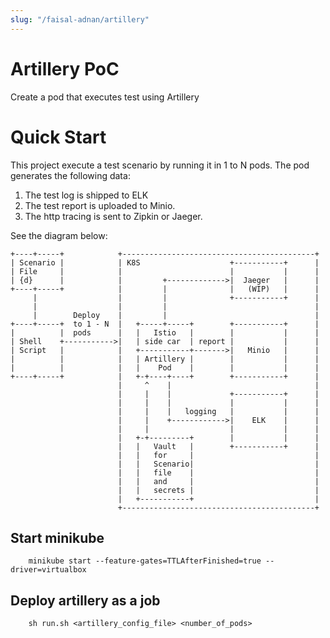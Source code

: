 ```yaml
---
slug: "/faisal-adnan/artillery"
---
```

# Artillery PoC
Create a pod that executes test using Artillery
# Quick Start 
This project execute a test scenario by running it in 1 to N pods.
The pod generates the following data:
1. The test log is shipped to ELK
2. The test report is uploaded to Minio.
3. The http tracing is sent to Zipkin or Jaeger.

See the diagram below:

```ditaa {cmd=true args=["-E"]}
+----+-----+            +-------------------------------------------+
| Scenario |            | K8S                    +-----------+      |
| File     |            |                        |           |      |   
| {d}      |            |         +------------->|  Jaeger   |      |  
+----+-----+            |         |              |   (WIP)   |      |
     |                  |         |              +-----------+      |
     |                  |         |                                 |
     |        Deploy    |         |                                 |
+----+-----+  to 1 - N  |   +-----+-----+        +-----------+      |
|          |  pods      |   |   Istio   |        |           |      |
| Shell    +----------->|   | side car  | report |           |      |
| Script   |            |   +-----------+------->|   Minio   |      |
|          |            |   | Artillery |        |           |      |
|          |            |   |    Pod    |        |           |      |
+----+-----+            |   +-+----+----+        +-----------+      |
                        |     ^    |                                |
                        |     |    |             +-----------+      |
                        |     |    |             |           |      |
                        |     |    |   logging   |           |      |
                        |     |    +------------>|    ELK    |      |
                        |     |                  |           |      |
                        |   +-+---------+        |           |      |
                        |   |   Vault   |        +-----------+      |
                        |   |   for     |                           |
                        |   |   Scenario|                           |
                        |   |   file    |                           |
                        |   |   and     |                           |
                        |   |   secrets |                           |
                        |   +-----------+                           |
                        +-------------------------------------------+

```
## Start minikube
```
    minikube start --feature-gates=TTLAfterFinished=true --driver=virtualbox
```
## Deploy artillery as a job
```
    sh run.sh <artillery_config_file> <number_of_pods>
```
